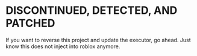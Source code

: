 # DISCONTINUED, DETECTED, AND PATCHED
If you want to reverse this project and update the executor, go ahead. Just know this does not inject into roblox anymore.
